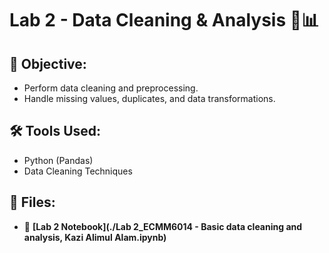 # Lab 2 - Data Cleaning & Analysis 🧹📊

## 📌 Objective:
- Perform data cleaning and preprocessing.
- Handle missing values, duplicates, and data transformations.

## 🛠 Tools Used:
- Python (Pandas)
- Data Cleaning Techniques

## 📂 Files:
- 📄 **[Lab 2 Notebook](./Lab 2_ECMM6014 - Basic data cleaning and analysis, Kazi Alimul Alam.ipynb)**
